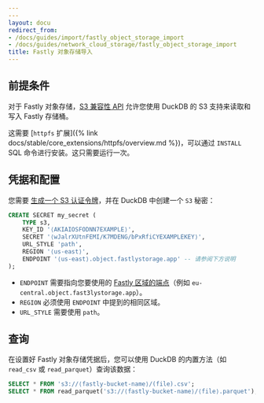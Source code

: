 ```yaml
---
---
layout: docu
redirect_from:
- /docs/guides/import/fastly_object_storage_import
- /docs/guides/network_cloud_storage/fastly_object_storage_import
title: Fastly 对象存储导入
---
```


## 前提条件

对于 Fastly 对象存储，[S3 兼容性 API](https://docs.fastly.com/products/object-storage) 允许您使用 DuckDB 的 S3 支持来读取和写入 Fastly 存储桶。

这需要 [`httpfs` 扩展]({% link docs/stable/core_extensions/httpfs/overview.md %})，可以通过 `INSTALL` SQL 命令进行安装。这只需要运行一次。

## 凭据和配置

您需要 [生成一个 S3 认证令牌](https://docs.fastly.com/en/guides/working-with-object-storage#creating-an-object-storage-access-key)，并在 DuckDB 中创建一个 `S3` 秘密：

```sql
CREATE SECRET my_secret (
    TYPE s3,
    KEY_ID '⟨AKIAIOSFODNN7EXAMPLE⟩',
    SECRET '⟨wJalrXUtnFEMI/K7MDENG/bPxRfiCYEXAMPLEKEY⟩',
    URL_STYLE 'path',
    REGION '⟨us-east⟩',
    ENDPOINT '⟨us-east⟩.object.fastlystorage.app' -- 请参阅下方说明
);
```

* `ENDPOINT` 需要指向您要使用的 [Fastly 区域的端点](https://docs.fastly.com/en/guides/working-with-object-storage#working-with-the-s3-compatible-api)（例如 `eu-central.object.fast3lystorage.app`）。
* `REGION` 必须使用 `ENDPOINT` 中提到的相同区域。
* `URL_STYLE` 需要使用 `path`。

## 查询

在设置好 Fastly 对象存储凭据后，您可以使用 DuckDB 的内置方法（如 `read_csv` 或 `read_parquet`）查询该数据：

```sql
SELECT * FROM 's3://⟨fastly-bucket-name⟩/(file).csv';
SELECT * FROM read_parquet('s3://⟨fastly-bucket-name⟩/⟨file⟩.parquet');
```